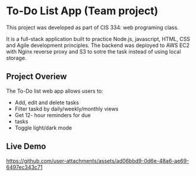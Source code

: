 # To-Do List App (Team project)

This project was developed as part of CIS 334: web programing class.

It is a full-stack application built to practice Node.js, javascript, HTML, CSS and Agile development principles.
The backend was deployed to AWS EC2 with Nginx reverse proxy and S3 to sotre the task instead of using local storage.

## Project Overiew

The To-Do list web app allows users to:
  * Add, edit and delete tasks
  * Filter taskd by daily/weekly/monthly views
  * Get 12- hour reminders for due
  * tasks
  * Toggle light/dark mode

## Live Demo


https://github.com/user-attachments/assets/ad06bbd9-0d6e-48a6-ae69-6497ec343c71



